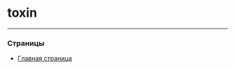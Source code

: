 # toxin
__________________________________________________________
### Страницы
- [Главная страница](https://kerxloc.github.io/toxin-project)
